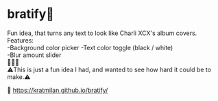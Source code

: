 # bratify💚
 Fun idea, that turns any text to look like Charli XCX's album covers.   
 Features:  
   -Background color picker
   -Text color toggle (black / white)  
   -Blur amount slider  
💚💚💚  
⚠️This is just a fun idea I had, and wanted to see how hard it could be to make.⚠️  

👀 https://kratmilan.github.io/bratify/
